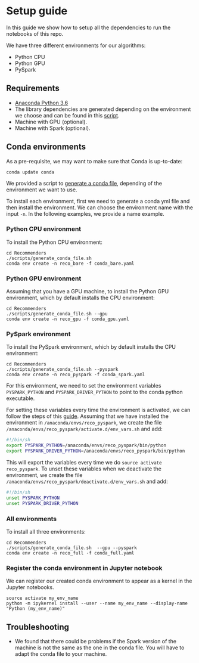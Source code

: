 # Setup guide

In this guide we show how to setup all the dependencies to run the notebooks of this repo. 

We have three different environments for our algorithms:
* Python CPU
* Python GPU
* PySpark

## Requirements

- [Anaconda Python 3.6](https://conda.io/miniconda.html)
- The library dependencies are generated depending on the environment we choose and can be found in this [script](scripts/generate_conda_file.sh).
- Machine with GPU (optional).
- Machine with Spark (optional).

## Conda environments

As a pre-requisite, we may want to make sure that Conda is up-to-date:

    conda update conda

We provided a script to [generate a conda file](scripts/generate_conda_file.sh), depending of the environment we want to use.

To install each environment, first we need to generate a conda yml file and then install the environment. We can choose the environment name with the input `-n`. In the following examples, we provide a name example.

### Python CPU environment

To install the Python CPU environment:

    cd Recommenders
    ./scripts/generate_conda_file.sh
    conda env create -n reco_bare -f conda_bare.yaml 

### Python GPU environment

Assuming that you have a GPU machine, to install the Python GPU environment, which by default installs the CPU environment:

    cd Recommenders
    ./scripts/generate_conda_file.sh --gpu
    conda env create -n reco_gpu -f conda_gpu.yaml 

### PySpark environment

To install the PySpark environment, which by default installs the CPU environment:

    cd Recommenders
    ./scripts/generate_conda_file.sh --pyspark
    conda env create -n reco_pyspark -f conda_spark.yaml

For this environment, we need to set the environment variables `PYSPARK_PYTHON` and `PYSPARK_DRIVER_PYTHON` to point to the conda python executable. 

For setting these variables every time the environment is activated, we can follow the steps of this [guide](https://conda.io/docs/user-guide/tasks/manage-environments.html#macos-and-linux). Assuming that we have installed the environment in `/anaconda/envs/reco_pyspark`, we create the file `/anaconda/envs/reco_pyspark/activate.d/env_vars.sh` and add:

```bash
#!/bin/sh
export PYSPARK_PYTHON=/anaconda/envs/reco_pyspark/bin/python
export PYSPARK_DRIVER_PYTHON=/anaconda/envs/reco_pyspark/bin/python
```

This will export the variables every time we do `source activate reco_pyspark`. To unset these variables when we deactivate the environment, we create the file `/anaconda/envs/reco_pyspark/deactivate.d/env_vars.sh` and add:

```bash
#!/bin/sh
unset PYSPARK_PYTHON
unset PYSPARK_DRIVER_PYTHON
```

### All environments

To install all three environments:

    cd Recommenders
    ./scripts/generate_conda_file.sh  --gpu --pyspark
    conda env create -n reco_full -f conda_full.yaml

### Register the conda environment in Jupyter notebook

We can register our created conda environment to appear as a kernel in the Jupyter notebooks. 

    source activate my_env_name
    python -m ipykernel install --user --name my_env_name --display-name "Python (my_env_name)"

## Troubleshooting

* We found that there could be problems if the Spark version of the machine is not the same as the one in the conda file. You will have to adapt the conda file to your machine. 

